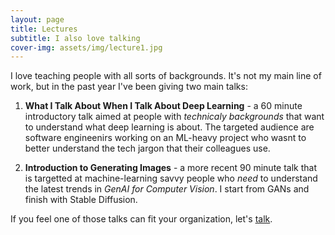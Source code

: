 ```yaml
---
layout: page
title: Lectures
subtitle: I also love talking
cover-img: assets/img/lecture1.jpg
---
```


I love teaching people with all sorts of backgrounds. It's not my main line of work, but in the past year I've been giving two main talks:

1. **What I Talk About When I Talk About Deep Learning** - a 60 minute introductory talk aimed at people with *technicaly backgrounds* that want to understand what deep learning is about. The targeted audience are software engineenirs working on an ML-heavy project who wasnt to better understand the tech jargon that their colleagues use.

2. **Introduction to Generating Images** - a more recent 90 minute talk that is targetted at machine-learning savvy people who *need* to understand the latest trends in *GenAI for Computer Vision*. I start from GANs and finish with Stable Diffusion.

If you feel one of those talks can fit your organization, let's [talk](mailto:me@nirbenzvi.com).